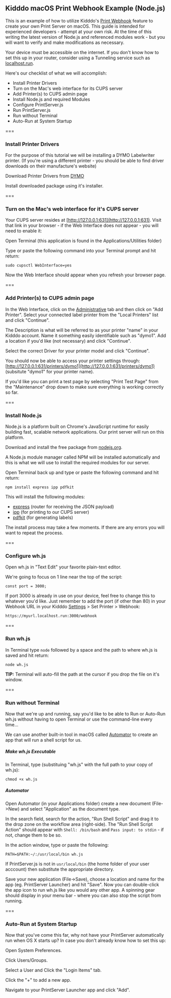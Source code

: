 ## Kidddo macOS Print Webhook Example (Node.js)

This is an example of how to utilize Kidddo's [Print Webhook](https://kidddo.com/print-webhook) feature to create your own Print Server on macOS. This guide is intended for experienced developers - attempt at your own risk. At the time of this writing the latest version of Node.js and referenced modules work - but you will want to verify and make modifications as necessary.

Your device must be accessible on the internet. If you don't know how to set this up in your router, consider using a Tunneling service such as [localhost.run](https://localhost.run).

Here's our checklist of what we will accomplish:

* Install Printer Drivers
* Turn on the Mac's web interface for its CUPS server
* Add Printer(s) to CUPS admin page
* Install Node.js and required Modules
* Configure PrintServer.js
* Run PrintServer.js
* Run without Terminal
* Auto-Run at System Startup

===
### Install Printer Drivers
For the purpose of this tutorial we will be installing a DYMO Labelwriter printer. (If you're using a different printer - you should be able to find driver downloads on their manufacture's website)

Download Printer Drivers from [DYMO](https://www.dymo.com/compatibility-chart.html)

Install downloaded package using it's installer.

===
### Turn on the Mac's web interface for it's CUPS server

Your CUPS server resides at [http://127.0.0.1:631](http://127.0.0.1:631). Visit that link in your browser - if the Web Interface does not appear - you will need to enable it:

Open Terminal (this application is found in the Applications/Utilities folder)

Type or paste the following command into your Terminal prompt and hit return:

    sudo cupsctl WebInterface=yes

Now the Web Interface should appear when you refresh your browser page.

===
### Add Printer(s) to CUPS admin page
In the Web Interface, click on the [Administrative](http://127.0.0.1:631/admin) tab and then click on "Add Printer". Select your connected label printer from the "Local Printers" list and click "Continue".

The Description is what will be referred to as your printer "name" in your Kidddo account. Name it something easily identifiable such as "dymo1". Add a location if you'd like (not necessary) and click "Continue".

Select the correct Driver for your printer model and click "Continue".

You should now be able to access your printer settings through: [http://127.0.0.1:631/printers/dymo1](http://127.0.0.1:631/printers/dymo1) (subsitute "dymo1" for your printer name).

If you'd like you can print a test page by selecting "Print Test Page" from the "Maintenance" drop down to make sure everything is working correctly so far.

===
### Install Node.js
Node.js is a platform built on Chrome's JavaScript runtime for easily building fast, scalable network applications. Our print server will run on this platform.

Download and install the free package from [nodejs.org](http://nodejs.org).

A Node.js module manager called NPM will be installed automatically and this is what we will use to install the required modules for our server.

Open Terminal back up and type or paste the following command and hit return:

    npm install express ipp pdfkit

This will install the following modules:

* [express](https://npmjs.org/package/ibtrealtimesjnode) (router for receiving the JSON payload)
* [ipp](https://npmjs.org/package/ipp) (for printing to our CUPS server)
* [pdfkit](https://npmjs.org/package/pdfkit) (for generating labels)

The install process may take a few moments. If there are any errors you will want to repeat the process.

===
### Configure wh.js

Open wh.js in "Text Edit" your favorite plain-text editor.

We're going to focus on 1 line near the top of the script: 

    const port = 3000;

If port 3000 is already in use on your device, feel free to change this to whatever you'd like. Just remember to add the port (if other than 80) in your Webhook URL in your Kidddo [Settings](https://kidddo.com/admin#settings) > Set Printer > Webhook:

	https://myurl.localhost.run:3000/webhook


===
### Run wh.js

In Terminal type `node` followed by a space and the path to where wh.js is saved and hit return:

    node wh.js

**TIP:** Terminal will auto-fill the path at the cursor if you drop the file on it's window.

===
### Run without Terminal

Now that we're up and running, say you'd like to be able to Run or Auto-Run wh.js without having to open Terminal or use the command-line every time...

We can use another built-in tool in macOS called [Automator](http://www.macosxautomation.com/automator/) to create an app that will run a shell script for us.

##### Make wh.js Executable

In Terminal, type (substituing "wh.js" with the full path to your copy of wh.js):

    chmod +x wh.js

##### Automator

Open Automator (in your Applications folder) create a new document (File->New) and select "Application" as the document type.

In the search field, search for the action, "Run Shell Script" and drag it to the drop zone on the workflow area (right-side). The "Run Shell Script Action" should appear with `Shell: /bin/bash` and `Pass input: to stdin` - if not, change them to be so.

In the action window, type or paste the following:

    PATH=$PATH:~/:/usr/local/bin wh.js

If PrintServer.js is not in `usr/local/bin` (the home folder of your user acccount) then substitute the appropriate directory.

Save your new application (File->Save), choose a location and name for the app (eg. PrintServer Launcher) and hit "Save". Now you can double-click the app icon to run wh.js like you would any other app. A spinning gear should display in your menu bar - where you can also stop the script from running.

===
### Auto-Run at System Startup

Now that you've come this far, why not have your PrintServer automatically run when OS X starts up? In case you don't already know how to set this up:

Open System Preferences.

Click Users/Groups.

Select a User and Click the "Login Items" tab.

Click the "+" to add a new app.

Navigate to your PrintServer Launcher app and click "Add".
